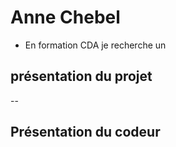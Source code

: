 # Anne Chebel
* En formation CDA je recherche un 
## présentation du projet 
--
## Présentation du codeur



